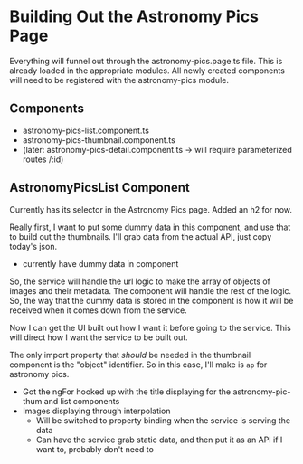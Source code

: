 # Building Out the Astronomy Pics Page

Everything will funnel out through the astronomy-pics.page.ts file.
This is already loaded in the appropriate modules.
All newly created components will need to be registered with the astronomy-pics module.  

## Components

- astronomy-pics-list.component.ts
- astronomy-pics-thumbnail.component.ts
- (later: astronomy-pics-detail.component.ts -> will require parameterized routes /:id)  

## AstronomyPicsList Component

Currently has its selector in the Astronomy Pics page.
Added an h2 for now.  

Really first, I want to put some dummy data in this component, and use that to build out the thumbnails.
I'll grab data from the actual API, just copy today's json.  

- currently have dummy data in component  

So, the service will handle the url logic to make the array of objects of images and their metadata.
The component will handle the rest of the logic.
So, the way that the dummy data is stored in the component is how it will be received when it comes down from the service.  

Now I can get the UI built out how I want it before going to the service.
This will direct how I want the service to be built out.  

The only import property that *should* be needed in the thumbnail component is the "object" identifier.
So in this case, I'll make is `ap` for astronomy pics.

- Got the ngFor hooked up with the title displaying for the astronomy-pic-thum and list components
- Images displaying through interpolation
  - Will be switched to property binding when the service is serving the data
  - Can have the service grab static data, and then put it as an API if I want to, probably don't need to
